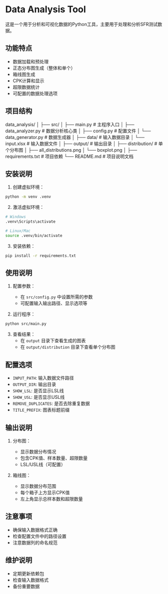 # Data Analysis Tool

这是一个用于分析和可视化数据的Python工具，主要用于处理和分析SFR测试数据。

## 功能特点

- 数据加载和预处理
- 正态分布图生成（整体和单个）
- 箱线图生成
- CPK计算和显示
- 超限数据统计
- 可配置的数据处理选项

## 项目结构

data_analysis/
│
├── src/
│   ├── main.py           # 主程序入口
│   ├── data_analyzer.py  # 数据分析核心类
│   ├── config.py         # 配置文件
│   └── data_generator.py # 数据生成器
│
├── data/                 # 输入数据目录
│   └── input.xlsx       # 输入数据文件
│
├── output/              # 输出目录
│   ├── distribution/    # 单个分布图
│   ├── all_distributions.png
│   └── boxplot.png
│
├── requirements.txt     # 项目依赖
└── README.md           # 项目说明文档

## 安装说明

1. 创建虚拟环境：
```bash
python -m venv .venv
```

2. 激活虚拟环境：
```bash
# Windows
.venv\Scripts\activate

# Linux/Mac
source .venv/bin/activate
```

3. 安装依赖：
```bash
pip install -r requirements.txt
```

## 使用说明

1. 配置参数：
   - 在 `src/config.py` 中设置所需的参数
   - 可配置输入输出路径、显示选项等

2. 运行程序：
```bash
python src/main.py
```

3. 查看结果：
   - 在 `output` 目录下查看生成的图表
   - 在 `output/distribution` 目录下查看单个分布图

## 配置选项

- `INPUT_PATH`: 输入数据文件路径
- `OUTPUT_DIR`: 输出目录
- `SHOW_LSL`: 是否显示LSL线
- `SHOW_USL`: 是否显示USL线
- `REMOVE_DUPLICATES`: 是否去除重复数据
- `TITLE_PREFIX`: 图表标题前缀

## 输出说明

1. 分布图：
   - 显示数据分布情况
   - 包含CPK值、样本数量、超限数量
   - LSL/USL线（可配置）

2. 箱线图：
   - 显示数据分布范围
   - 每个箱子上方显示CPK值
   - 左上角显示总样本数和超限数量

## 注意事项

- 确保输入数据格式正确
- 检查配置文件中的路径设置
- 注意数据列的命名规范

## 维护说明

- 定期更新依赖包
- 检查输入数据格式
- 备份重要数据
```
